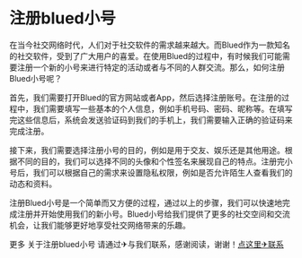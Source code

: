 # 注册blued小号

在当今社交网络时代，人们对于社交软件的需求越来越大。而Blued作为一款知名的社交软件，受到了广大用户的喜爱。在使用Blued的过程中，有时候我们可能需要注册一个新的小号来进行特定的活动或者与不同的人群交流。那么，如何注册Blued小号呢？

首先，我们需要打开Blued的官方网站或者App，然后选择注册账号。在注册的过程中，我们需要填写一些基本的个人信息，例如手机号码、密码、昵称等。在填写完这些信息后，系统会发送验证码到我们的手机上，我们需要输入正确的验证码来完成注册。

接下来，我们需要选择注册小号的目的，例如是用于交友、娱乐还是其他用途。根据不同的目的，我们可以选择不同的头像和个性签名来展现自己的特点。注册完小号后，我们可以根据自己的需求来设置隐私权限，例如是否允许陌生人查看我们的动态和资料。

注册Blued小号是一个简单而又方便的过程，通过以上的步骤，我们可以快速地完成注册并开始使用我们的新小号。Blued小号给我们提供了更多的社交空间和交流机会，让我们能够更好地享受社交网络带来的乐趣。

更多 关于注册blued小号 请通过✈与我们联系，感谢阅读，谢谢！[点这里✈联系](https://b.k02.cc)